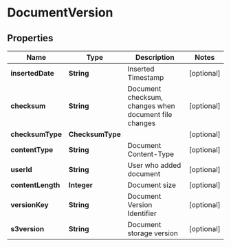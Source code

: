 

# DocumentVersion


## Properties

| Name | Type | Description | Notes |
|------------ | ------------- | ------------- | -------------|
|**insertedDate** | **String** | Inserted Timestamp |  [optional] |
|**checksum** | **String** | Document checksum, changes when document file changes |  [optional] |
|**checksumType** | **ChecksumType** |  |  [optional] |
|**contentType** | **String** | Document Content-Type |  [optional] |
|**userId** | **String** | User who added document |  [optional] |
|**contentLength** | **Integer** | Document size |  [optional] |
|**versionKey** | **String** | Document Version Identifier |  [optional] |
|**s3version** | **String** | Document storage version |  [optional] |




